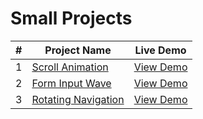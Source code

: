 # Small Projects






| **#** | **Project Name**                              | **Live Demo**                                |
|-------|--------------------------------------------------|---------------------------------------------|
| 1     | [Scroll Animation](Scroll-Animation/)       | [View Demo](https://yourtaskmanagerdemo.com) |
| 2     | [Form Input Wave](form-Input-Wave)       | [View Demo](https://weatherforecastdemo.com) |
| 3     | [Rotating Navigation](rotating-Navigation/)    | [View Demo](https://expensetrackerdemo.com) |



